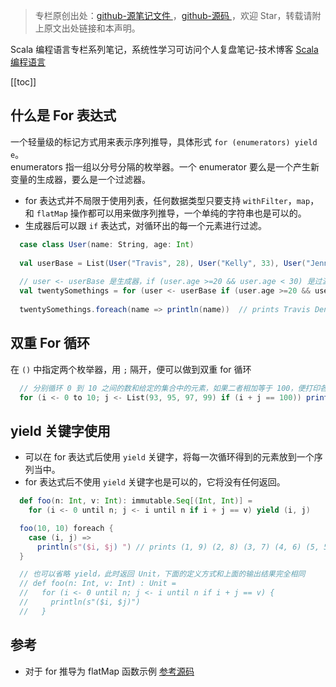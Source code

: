 > 专栏原创出处：[github-源笔记文件 ](https://github.com/GourdErwa/review-notes/tree/master/language/scala-basis) ，[github-源码 ](https://github.com/GourdErwa/scala-advanced/tree/master/scala-base/src/main/scala/com/gourd/scala/base/)，欢迎 Star，转载请附上原文出处链接和本声明。

Scala 编程语言专栏系列笔记，系统性学习可访问个人复盘笔记-技术博客 [Scala 编程语言 ](https://review-notes.top/language/scala-basis/)

[[toc]]
## 什么是 For 表达式
一个轻量级的标记方式用来表示序列推导，具体形式 `for (enumerators) yield e`。  
enumerators 指一组以分号分隔的枚举器。一个 enumerator 要么是一个产生新变量的生成器，要么是一个过滤器。   
* for 表达式并不局限于使用列表，任何数据类型只要支持 `withFilter`，`map`，和 `flatMap` 操作都可以用来做序列推导，一个单纯的字符串也是可以的。  
* 生成器后可以跟 `if` 表达式，对循环出的每一个元素进行过滤。
```scala
  case class User(name: String, age: Int)
  
  val userBase = List(User("Travis", 28), User("Kelly", 33), User("Jennifer", 44), User("Dennis", 23))
  
  // user <- userBase 是生成器，if (user.age >=20 && user.age < 30) 是过滤器条件。
  val twentySomethings = for (user <- userBase if (user.age >=20 && user.age < 30)) yield user.name
  
  twentySomethings.foreach(name => println(name))  // prints Travis Dennis
```
## 双重 For 循环
在 `()` 中指定两个枚举器，用 `;` 隔开，便可以做到双重 for 循环
```scala
  // 分别循环 0 到 10 之间的数和给定的集合中的元素，如果二者相加等于 100，便打印各自的值。
  for (i <- 0 to 10; j <- List(93, 95, 97, 99) if (i + j == 100)) println(s"($i,$j)")
```
## yield 关键字使用
* 可以在 for 表达式后使用 `yield` 关键字，将每一次循环得到的元素放到一个序列当中。  
* for 表达式后不使用 `yield` 关键字也是可以的，它将没有任何返回。
```scala
  def foo(n: Int, v: Int): immutable.Seq[(Int, Int)] =
    for (i <- 0 until n; j <- i until n if i + j == v) yield (i, j)

  foo(10, 10) foreach {
    case (i, j) =>
      println(s"($i, $j) ") // prints (1, 9) (2, 8) (3, 7) (4, 6) (5, 5)
  }

  // 也可以省略 yield，此时返回 Unit，下面的定义方式和上面的输出结果完全相同
  // def foo(n: Int, v: Int) : Unit = 
  //   for (i <- 0 until n; j <- i until n if i + j == v) {
  //     println(s"($i, $j)")
  //   }
```

## 参考
- 对于 for 推导为 flatMap 函数示例 [参考源码 ](https://github.com/GourdErwa/scala-advanced/tree/master/scala-base/src/main/scala/com/gourd/scala/base/for_comprehensions)